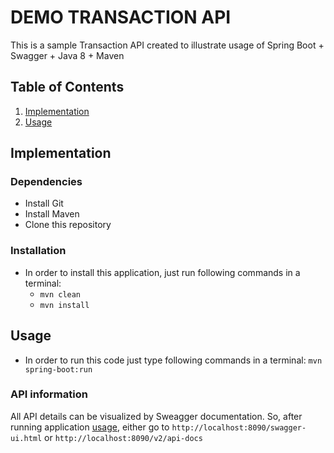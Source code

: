 # DEMO TRANSACTION API

This is a sample Transaction API created to illustrate usage of Spring Boot + Swagger + Java 8 + Maven

## Table of Contents

1. [Implementation](#implementation)
1. [Usage](#usage)


## Implementation

### Dependencies

- Install Git 
- Install Maven
- Clone this repository

### Installation

 - In order to install this application, just run following commands in a terminal:
 	- `mvn clean`
 	- `mvn install`

## Usage

- In order to run this code just type following commands in a terminal:
	 `mvn spring-boot:run`

### API information

All API details can be visualized by Sweagger documentation. So, after running application [usage](#usage), either go to `http://localhost:8090/swagger-ui.html` or `http://localhost:8090/v2/api-docs`
